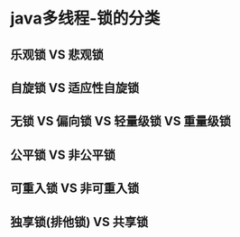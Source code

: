 # java多线程-锁的分类
## 乐观锁 VS 悲观锁
## 自旋锁 VS 适应性自旋锁
## 无锁 VS 偏向锁 VS 轻量级锁 VS 重量级锁
## 公平锁 VS 非公平锁
## 可重入锁 VS 非可重入锁
## 独享锁(排他锁) VS 共享锁
